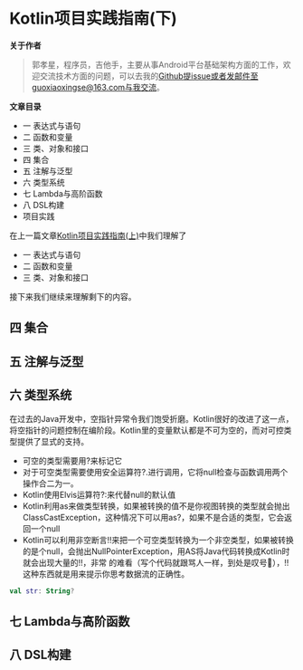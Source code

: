 # Kotlin项目实践指南(下)

**关于作者**

>郭孝星，程序员，吉他手，主要从事Android平台基础架构方面的工作，欢迎交流技术方面的问题，可以去我的[Github](https://github.com/guoxiaoxing)提issue或者发邮件至guoxiaoxingse@163.com与我交流。

**文章目录**

- 一 表达式与语句
- 二 函数和变量
- 三 类、对象和接口
- 四 集合
- 五 注解与泛型
- 六 类型系统
- 七 Lambda与高阶函数
- 八 DSL构建
- 项目实践

在上一篇文章[Kotlin项目实践指南(上)](https://github.com/guoxiaoxing/kotlin/blob/master/doc/Kotlin项目实践指南(上).md)中我们理解了

- 一 表达式与语句
- 二 函数和变量
- 三 类、对象和接口

接下来我们继续来理解剩下的内容。


## 四 集合



## 五 注解与泛型

## 六 类型系统

在过去的Java开发中，空指针异常令我们饱受折磨。Kotlin很好的改进了这一点，将空指针的问题控制在编阶段。Kotlin里的变量默认都是不可为空的，而对可控类型提供了显式的支持。

- 可空的类型需要用?来标记它
- 对于可空类型需要使用安全运算符?.进行调用，它将null检查与函数调用两个操作合二为一。
- Kotlin使用Elvis运算符?:来代替null的默认值
- Kotlin利用as来做类型转换，如果被转换的值不是你视图转换的类型就会抛出ClassCastException，这种情况下可以用as?，如果不是合适的类型，它会返回一个null
- Kotlin可以利用非空断言!!来把一个可空类型转换为一个非空类型，如果被转换的是个null，会抛出NullPointerException，用AS将Java代码转换成Kotlin时就会出现大量的!!，非常
的难看（写个代码就跟骂人一样，到处是叹号😤），!!这种东西就是用来提示你思考数据流的正确性。

```kotlin
val str: String?
```

## 七 Lambda与高阶函数

## 八 DSL构建